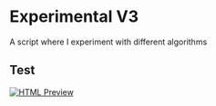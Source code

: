 # Experimental V3
A script where I experiment with different algorithms

## Test
[![HTML Preview](https://img.shields.io/badge/Click%20to%20Preview-%20-blue.svg)](https://kakol20.github.io/Experimental/)
